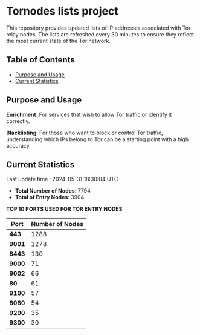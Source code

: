 # Tornodes lists project

This repository provides updated lists of IP addresses associated with Tor relay nodes. The lists are refreshed every 30 minutes to ensure they reflect the most current state of the Tor network.

## Table of Contents

- [Purpose and Usage](#purpose-and-usage)
- [Current Statistics](#current-statistics)


## Purpose and Usage

**Enrichment**: For services that wish to allow Tor traffic or identify it correctly.

**Blacklisting**: For those who want to block or control Tor traffic, understanding which IPs belong to Tor can be a starting point with a high accuracy.

## Current Statistics

Last update time : 2024-05-31 18:30:04 UTC

- **Total Number of Nodes**: 7794
- **Total of Entry Nodes**: 3904

**TOP 10 PORTS USED FOR TOR ENTRY NODES**

| **Port** | **Number of Nodes** |
|------|-----------------|
| **443**   | 1288  |
| **9001**   | 1278  |
| **8443**   | 130  |
| **9000**   | 71  |
| **9002**   | 66  |
| **80**   | 61  |
| **9100**   | 57  |
| **8080**   | 54  |
| **9200**   | 35  |
| **9300**   | 30  |

